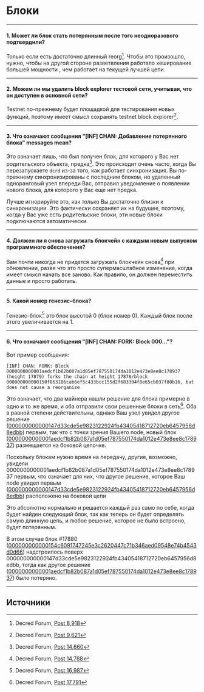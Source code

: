 # <i class="fa fa-cubes"></i> Блоки 

---

#### 1. Может ли блок стать потерянным после того неодноразового подтвердили? 

Только если есть достаточно длинный reorg[^8918]. Чтобы это произошло, нужно, чтобы на другой стороне разветвления работало хеширование большей мощности , чем работает на текущей лучшей цепи.

---

#### 2. Можем ли мы удалить block explorer тестовой сети, учитывая, что он доступен в основной сети? 

Testnet по-прежнему будет площадкой для тестирования новых функций, поэтому имеет смысл сохранять testnet block explorer[^9621].

---

#### 3. Что означают сообщения "[INF] CHAN: Добавление потерянного блока" messages mean? 

Это означает лишь, что был получен блок, для которого у Вас нет родительского объекта, предка[^14660]. Это происходит очень часто, когда Вы перезапускаете `dcrd` из-за того, как работает синхронизация. Вы по-прежнему синхронизированы с последним блоком, но удаленный одноранговый узел впереди Вас, отправил уведомление о появлении нового блока, для которого у Вас еще нет предка.

Лучше игнорируйте это, как только Вы достаточно близки к синхронизации. Это фактически сохраняет их на будущее, поэтому, когда у Вас уже есть родительские блоки, эти новые блоки подключаются автоматически.

---

#### 4. Должен ли я снова загружать блокчейн с каждым новым выпуском программного обеспечения? 

Вам почти никогда не придется загружать блокчейн снова[^14788] при обновлении, разве что это просто супермасштабное изменение, когда имеет смысл начать все заново. Как правило, он должен переместить данные и просто работать.

---

#### 5. Какой номер генезис-блока? 

Генезис-блок[^16987] это блок высотой 0 (блок номер 0). Каждый блок после этого увеличивается на 1.

---

#### 6. Что означают сообщения "[INF] CHAN: FORK: Block 000..."? 

Вот пример сообщения:

```no-highlight
[INF] CHAN: FORK: Block 0000000000001aedcf1b82b087a1d05ef787550174da1012e473e8ee8c178937 (height 17879) forks the chain at height 17878/block 000000000000150f863186cab6ef5c433bcc155d2f683394f8e65cb037f80b16, but does not cause a reorganize
```

Это означает, что два майнера нашли решение для блока примерно в одно и то же время, и оба отправили свои решенные блоки в сеть[^17791]. Оба в равной степени действительны, однако Ваш узел увидел другое решение ([000000000000147d33cde5e9823122924fb43405418712720eb6457956d8edbb](https://mainnet.decred.org/block/000000000000147d33cde5e9823122924fb43405418712720eb6457956d8edbb)) первым, так что с точки зрения Вашего node, новый блок ([0000000000001aedcf1b82b087a1d05ef787550174da1012e473e8ee8c178937](https://mainnet.decred.org/block/0000000000001aedcf1b82b087a1d05ef787550174da1012e473e8ee8c178937)) размещается на боковой цепочке.

Поскольку блокам нужно время на передачу, другие, возможно, увидели 0000000000001aedcf1b82b087a1d05ef787550174da1012e473e8ee8c178937 первым, что означает для них, что другое решение, которое Ваш node увидел первым ([000000000000147d33cde5e9823122924fb43405418712720eb6457956d8edbb](https://mainnet.decred.org/block/000000000000147d33cde5e9823122924fb43405418712720eb6457956d8edbb)) расположено на боковой цепи

Это абсолютно нормально и решается каждый раз само по себе, когда будет найден следующий блок, так как теперь он будет определять самую длинную цепь, и любое решение, которое не было встроено, будет потерянным.

В этом случае блок #17880 ([000000000000154c6091747245e3c2620447c71b346aed09548e74b4543d0d66](https://mainnet.decred.org/block/000000000000154c6091747245e3c2620447c71b346aed09548e74b4543d0d66)) надстроилось поверх 000000000000147d33cde5e9823122924fb43405418712720eb6457956d8edbb, тогда как другое решение ([0000000000001aedcf1b82b087a1d05ef787550174da1012e473e8ee8c178937](https://mainnet.decred.org/block/0000000000001aedcf1b82b087a1d05ef787550174da1012e473e8ee8c178937)) было потеряно.

---

## <i class="fa fa-book"></i> Источники 

[^8918]: Decred Forum, [Post 8,918](https://forum.decred.org/threads/557/#post-8918)
[^9621]: Decred Forum, [Post 9,621](https://forum.decred.org/threads/651/#post-9621)
[^14660]: Decred Forum, [Post 14,660](https://forum.decred.org/threads/1333/#post-14660)
[^14788]: Decred Forum, [Post 14,788](https://forum.decred.org/threads/1336/#post-14788)
[^16987]: Decred Forum, [Post 16,987](https://forum.decred.org/threads/1852/#post-16987)
[^17791]: Decred Forum, [Post 17,791](https://forum.decred.org/threads/2925/#post-17791)
